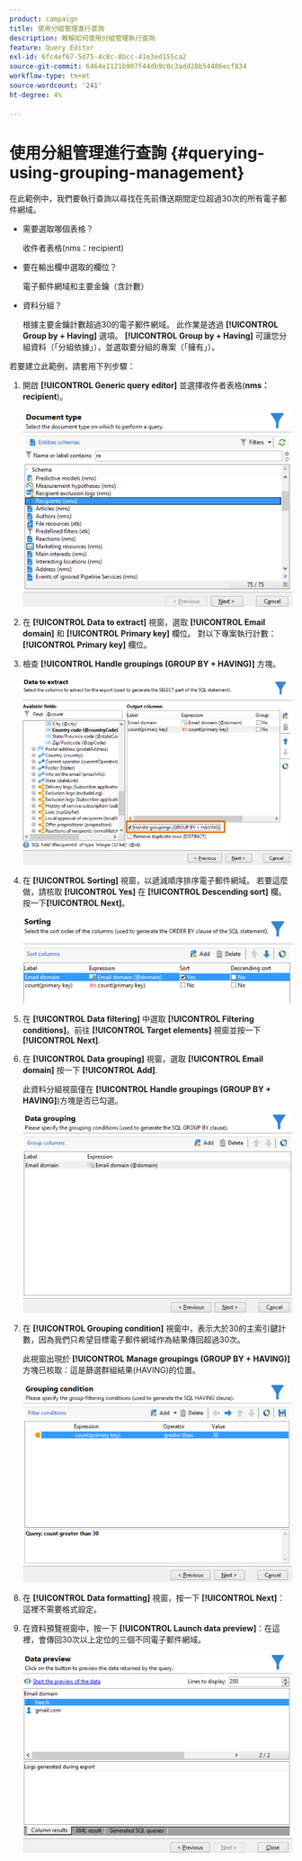 ```yaml
---
product: campaign
title: 使用分組管理進行查詢
description: 瞭解如何使用分組管理執行查詢
feature: Query Editor
exl-id: 6fc4ef67-5d75-4c8c-8bcc-41e3ed155ca2
source-git-commit: 6464e1121b907f44db9c0c3add28b54486ecf834
workflow-type: tm+mt
source-wordcount: '241'
ht-degree: 4%

---
```


# 使用分組管理進行查詢 {#querying-using-grouping-management}



在此範例中，我們要執行查詢以尋找在先前傳送期間定位超過30次的所有電子郵件網域。

* 需要選取哪個表格？

   收件者表格(nms：recipient)

* 要在輸出欄中選取的欄位？

   電子郵件網域和主要金鑰（含計數）

* 資料分組？

   根據主要金鑰計數超過30的電子郵件網域。 此作業是透過 **[!UICONTROL Group by + Having]** 選項。 **[!UICONTROL Group by + Having]** 可讓您分組資料（「分組依據」），並選取要分組的專案（「擁有」）。

若要建立此範例，請套用下列步驟：

1. 開啟 **[!UICONTROL Generic query editor]** 並選擇收件者表格(**nms：recipient**)。

   ![](assets/query_editor_02.png)

1. 在 **[!UICONTROL Data to extract]** 視窗，選取 **[!UICONTROL Email domain]** 和 **[!UICONTROL Primary key]** 欄位。 對以下專案執行計數： **[!UICONTROL Primary key]** 欄位。

1. 檢查 **[!UICONTROL Handle groupings (GROUP BY + HAVING)]** 方塊。

   ![](assets/query_editor_nveau_29.png)

1. 在 **[!UICONTROL Sorting]** 視窗，以遞減順序排序電子郵件網域。 若要這麼做，請核取 **[!UICONTROL Yes]** 在 **[!UICONTROL Descending sort]** 欄。 按一下&#x200B;**[!UICONTROL Next]**。

   ![](assets/query_editor_nveau_70.png)

1. 在 **[!UICONTROL Data filtering]** 中選取 **[!UICONTROL Filtering conditions]**。前往 **[!UICONTROL Target elements]** 視窗並按一下 **[!UICONTROL Next]**.
1. 在 **[!UICONTROL Data grouping]** 視窗，選取 **[!UICONTROL Email domain]** 按一下 **[!UICONTROL Add]**.

   此資料分組視窗僅在 **[!UICONTROL Handle groupings (GROUP BY + HAVING]**)方塊是否已勾選。

   ![](assets/query_editor_blocklist_04.png)

1. 在 **[!UICONTROL Grouping condition]** 視窗中，表示大於30的主索引鍵計數，因為我們只希望目標電子郵件網域作為結果傳回超過30次。

   此視窗出現於 **[!UICONTROL Manage groupings (GROUP BY + HAVING)]** 方塊已核取：這是篩選群組結果(HAVING)的位置。

   ![](assets/query_editor_blocklist_05.png)

1. 在 **[!UICONTROL Data formatting]** 視窗，按一下 **[!UICONTROL Next]**：這裡不需要格式設定。
1. 在資料預覽視窗中，按一下 **[!UICONTROL Launch data preview]**：在這裡，會傳回30次以上定位的三個不同電子郵件網域。

   ![](assets/query_editor_blocklist_06.png)
